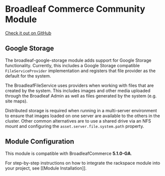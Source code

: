 # Broadleaf Commerce Community Module

[Check it out on GitHub](https://github.com/BroadleafCommerce/blc-google-storage)

## Google Storage

The broadleaf-google-storage module adds support for Google Storage functionality. Currently, this includes a Google Storage compatible `FileServiceProvider` implementation and registers that file provider as the default for the system.

The BroadleafFileService uses providers when working with files that are created by the system. This includes images and other media uploaded through the Broadleaf Admin as well as files generated by the system (e.g. site maps).

Distributed storage is required when running in a multi-server environment to ensure that images loaded on one server are available to the others in the cluster.  Other common alternatives are to use a shared drive via an NFS mount and configuring the `asset.server.file.system.path` property.

## Module Configuration
This module is compatible with BroadleafCommerce **5.1.0-GA**.

For step-by-step instructions on how to integrate the rackspace module into your project, see [[Module Installation]].
